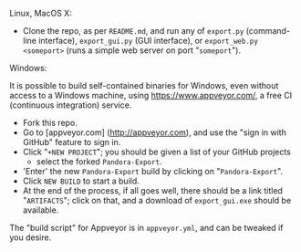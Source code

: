 
Linux, MacOS X:

- Clone the repo, as per `README.md`, and run any of `export.py`
  (command-line interface), `export_gui.py` (GUI interface), or
  `export_web.py <someport>` (runs a simple web server on port
  "`someport`").

Windows:

It is possible to build self-contained binaries for Windows,
even without access to a Windows machine, using <https://www.appveyor.com/>,
a free CI (continuous integration) service.

- Fork this repo.
- Go to [appveyor.com] (http://appveyor.com), and use the "sign in with GitHub"
  feature to sign in.
- Click "`+NEW PROJECT`"; you should be given a list of your GitHub projects
  - select the forked `Pandora-Export`.
- 'Enter' the new `Pandora-Export` build by clicking on "`Pandora-Export`".
- Click `NEW BUILD` to start a build.
- At the end of the process, if all goes well, there should be a
  link titled "`ARTIFACTS`"; click on that, and a download of `export_gui.exe`
  should be available.

The "build script" for Appveyor is in `appveyor.yml`, and can be tweaked
if you desire.

